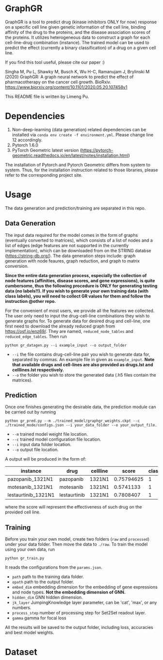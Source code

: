# GraphGR

GraphGR is a tool to predict drug (kinase inhibitors ONLY for now) response on a specific cell line given genetic information of the cell line, binding affinity of the drug to the proteins, and the disease association scores of the proteins. It utilizes heterogeneous data to construct a graph for each cell-line-drug combination (instance). The trained model can be used to predict the effect (currently a binary classification) of a drug on a given cell line.

If you find this tool useful, please cite our paper :)

Singha M, Pu L, Shawky M, Busch K, Wu H-C, Ramanujam J, Brylinski M (2020) GraphGR: A graph neural network to predict the effect of pharmacotherapy on the cancer cell growth. BioRxiv. https://www.biorxiv.org/content/10.1101/2020.05.20.107458v1

This README file is written by Limeng Pu.

# Dependencies

1. Non-deep-learning (data generation) related dependencies can be installed via `conda env create -f environment.yml`. Please change line 12 accordingly.
2. Pytorch 1.6.0
3. PyTorch Geometric latest version (https://pytorch-geometric.readthedocs.io/en/latest/notes/installation.html)

The installation of Pytorch and Pytorch Geometric differs from system to system. Thus, for the installation instruction related to those libraries, please refer to the corresponding project site.

# Usage

The data generation and prediction/training are separated in this repo.

## Data Generation

The input data required for the model comes in the form of graphs (eventually converted to matrices), which consists of a list of nodes and a list of edges (edge features are not supported in the currently implementation), which can be downloaded from on the STRING databse (https://string-db.org/). The data generation steps include: graph generation with node feaures, graph reduction, and graph to matrix conversion. 

**Since the entire data generation process, especially the collection of node features (affinities, disease scores, and gene expressions), is quite cumbersome, thus the following procedure is ONLY for generating testing data (no labels!!). If you wish to generate your own training data (with class labels), you will need to collect GR values for them and follow the instruction @other repo.**

For the convenient of most users, we provide all the features we collected. The user only need to input the drug-cell-line combinations they wish to generate graphs for. To generate data for desired drug and cell-line, one first need to download the already reduced graph from https://osf.io/enz69/. They are named, `reduced_node_tables` and `reduced_edge_tables`. Then run
<pre><code>python gr_datagen.py --i example_input --o output_folder</code></pre>
 - `--i` the file contains drug-cell-line pair you wish to generate data for, separated by commas. An example file in given as `example_input`. **Note that available drugs and cell-lines are also provided as drugs.lst and celllines.lst respectively.**
 - `--o` the folder you wish to store the generated data (.h5 files contain the matrices).

## Prediction

Once one finishes generating the desirable data, the prediction module can be carried out by running 
<pre><code>python gr_pred.py --m ./trained_model/graphgr_weights.ckpt --c ./trained_mode/configs.json --i your_data_folder --o your_output_file.</code></pre>
  - `--m` trained model weight file location.
  - `--c` trained model configuration file location.
  - `--i` input data folder location.
  - `--o` output file location.
  
A output will be produced in the form of:

| instance | drug | cellline | score | class |
|----------|------|----------|-------|-------|
|pazopanib_1321N1|pazopanib|1321N1|0.75794625|1|
|motesanib_1321N1|motesanib|1321N1|0.5741133|1|
|lestaurtinib_1321N1|lestaurtinib|1321N1|0.7808407|1|

where the score will represent the effectiveness of such drug on the provided cell line.

## Training

Before you train your own model, create two folders (`raw` and `processed`) under your data folder. Then move the data to `./raw`. To train the model using your own data, run 
<pre><code>python gr_train.py</code></pre>
It reads the configurations from the `params.json`.
 - `path` path to the training data folder.
 - `opath` path to the output folder.
 - `embed_dim` embedding dimension for the embedding of gene expressions and node types. **Not the embedding dimension of GNN.**
 - `hidden_dim` GNN hidden dimension.
 - `jk_layer` JumpingKnowledge layer parameter, can be 'cat', 'max', or any numbers.
 - `process_step` number of processing step for Set2Set readout layer.
 - `gamma` gamma for focal loss

All the results will be saved to the output folder, including loss, accuracies and best model weights.

# Dataset
